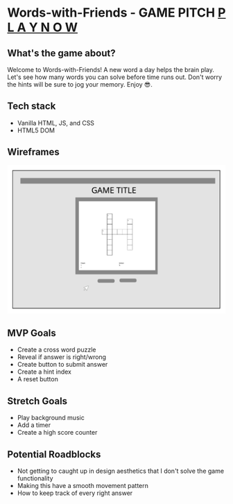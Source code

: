 # Words-with-Friends - GAME PITCH [P L A Y  N O W](https://ndukadesign.github.io/words-with-friends/)


## What's the game about?

Welcome to Words-with-Friends! A new word a day helps the brain play. Let's see how many words you can solve before time runs out. Don't worry the hints will be sure to jog your memory.  Enjoy 😎.

## Tech stack

- Vanilla HTML, JS, and CSS
- HTML5 DOM

## Wireframes

![Game Wireframe](img/words-with-friends.png)

## MVP Goals

- Create a cross word puzzle
- Reveal if answer is right/wrong
- Create button to submit answer
- Create a hint index
- A reset button


## Stretch Goals

- Play background music
- Add a timer
- Create a high score counter


## Potential Roadblocks

- Not getting to caught up in design aesthetics that I don't solve the game functionality
- Making this have a smooth movement pattern
- How to keep track of every right answer
